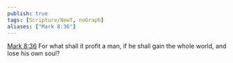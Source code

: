 ```yaml
---
publish: true
tags: [Scripture/NewT, noGraph]
aliases: ["Mark 8:36"]
---
```

[Mark 8:36](https://churchofjesuschrist.org/study/scriptures/nt/mark/8?lang=eng&id=p36#p36) For what shall it profit a man, if he shall gain the whole world, and lose his own soul?
